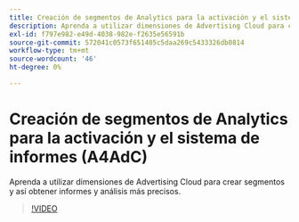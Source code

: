 ```yaml
---
title: Creación de segmentos de Analytics para la activación y el sistema de informes
description: Aprenda a utilizar dimensiones de Advertising Cloud para crear segmentos y así obtener informes y análisis más precisos.
exl-id: f797e982-e49d-4038-982e-f2635e56591b
source-git-commit: 572041c0573f651405c5daa269c5433326db0814
workflow-type: tm+mt
source-wordcount: '46'
ht-degree: 0%

---
```


# Creación de segmentos de Analytics para la activación y el sistema de informes (A4AdC)

Aprenda a utilizar dimensiones de Advertising Cloud para crear segmentos y así obtener informes y análisis más precisos.

>[!VIDEO](https://video.tv.adobe.com/v/33916)
